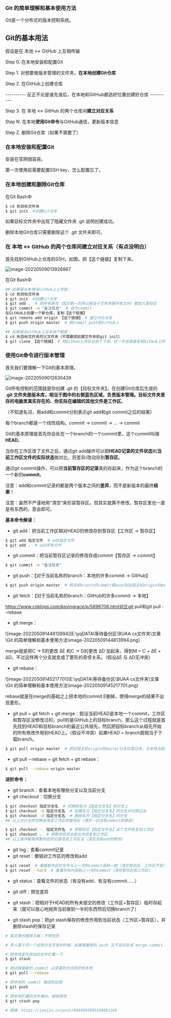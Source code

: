 ### Git 的简单理解和基本使用方法

Git是一个分布式的版本控制系统。

## Git的基本用法

假设是在 本地 <-> GitHub 上互相传输

Step 0. 在本地安装和配置Git

Step 1. 对想要做版本管理的文件夹，**在本地创建Git仓库**

Step 2. 在GitHub上创建仓库

---------- 反正不论是谁先谁后，在本地和GitHub都选好位置创建好仓库 ----------

Step 3. 在 本地 <-> GitHub 的两个仓库间**建立对应关系**

Step N. 在本地**使用Git命令**与GitHub通信，更新版本信息

Step Z. 删除Git仓库（如果不需要了）

### 在本地安装和配置Git

安装在官网很容易。

第一次使用前需要配置SSH key，怎么配置忘了。

### 在本地创建和删除Git仓库

在Git Bash中

```bash
$ cd 到目标文件夹
$ git init  #创建Git仓库
```

如果目标文件夹中出现了隐藏文件夹 .git 说明创建成功。

删除本地Git仓库只需要删除这个 .git 文件夹即可。

### 在 本地 <-> GitHub 的两个仓库间建立对应关系（有点没明白）

首先找到GitHub上仓库的SSH，如图，把【这个链接】复制下来。

![image-20220509013926867](C:\Users\yq\AppData\Roaming\Typora\typora-user-images\image-20220509013926867.png)

在Git Bash中

```bash
## 如果是从本地往GitHub上上传就：
$ cd 到目标文件夹
$ git init  #创建Git仓库
$ git add .  # 把所有更改（因为第一次所以相当于文件夹里所有文件）都加入暂存区
$ git commit -m "备注信息"  # 存为commit
在GitHub上创建一个新仓库，复制【这个链接】
$ git remote add origin 【这个链接】 # 建立对应关系
$ git push origin master  # 把commit push到GitHub上

## 如果是从GitHub上往本地下载就：
$ cd 到目标文件夹的父文件夹（不需要提前建文件夹和git init）
$ git clone 【这个链接】 # 把GitHub上项目全部下下来。这一步会直接复制GitHub上的东西，生成一个【与项目同名的文件夹】里，今后就在这里操作就可以了
```

### 使用Git命令进行版本管理

首先我们要理解一下Git的基本原理。

![image-20220509012630439](C:\Users\yq\AppData\Roaming\Typora\typora-user-images\image-20220509012630439.png)

Git所有控制的范围就是你创建 .git 的【目标文件夹】。在创建Git仓库后生成的 **.git **文件夹是版本库，相当于图中的右侧蓝色区域，负责版本管理。目标文件夹里存的电脑里真实存在的、你实际在编辑的其他文件是**工作区**。

（不知道名词，用add和commit分别表示git add和git commit之后的结果）

每个branch都是一个线性结构。commit -> commit -> ... -> commit

Git的基本原理是首先你会处在一个branch的一个commit里，这个commit叫做**HEAD**。

当你在工作区改了文件之后，通过git add操作可以把**HEAD记录的文件状态**和**当前工作区文件的实际状态**做对比，将差异/改动存到**暂存区**。

通过git commit操作，可以把**当前暂存区的记录**真的存起来，作为这个branch的一个新的**commit**。

注意：add和commit记录的都是两个版本之间的**差异**，而不是新版本的最终**结果**！

注意：虽然不严谨地用“清空”来形容暂存区。但其实就算不修改，暂存区里也一直是有东西的，意会即可。

**基本命令解读：**

- git add：把当前工作区相对HEAD的修改存到暂存区【工作区 -> 暂存区】

```bash
$ git add 指定文件  # add指定文件 
$ git add .  # add所有文件
```

- git commit：把当前暂存区记录的修改存成commit【暂存区 -> commit】

```bash
$ git commit -m "备注信息"  
```

- git push：【对于当前名称的branch：本地的许多commit -> GitHub】

```bash
$ git push origin master  # 把当前branch的commit都push到远程主机origin的master分支上
```

- git fetch：【对于当前名称的branch：GitHub的许多commit -> 本地】

https://www.cnblogs.com/kevingrace/p/5896706.html对比git pull和git pull --rebase

- git merge：

![image-20220509144813994](E:\yqDATA\等待备份区\BUAA cs文件夹\文章\Git 的简单理解和基本使用方法\image-20220509144813994.png)

merge就是把C -> E的更改 ΔE 和C -> D的更改 ΔD 加起来，得到M = C +  ΔE + ΔD。不过这样两个分支就变成了菱形的奇怪关系。（假设ΔE 与 ΔD无冲突）

- git rebase：

![image-20220509145217701](E:\yqDATA\等待备份区\BUAA cs文件夹\文章\Git 的简单理解和基本使用方法\image-20220509145217701.png)

rebase就是在merge的基础之上把本地的commit E删掉，使得merge的结果不出现菱形。

- git pull = git fetch + git merge：假设当前HEAD是本地一个commit，工作区和暂存区没修改过的，pull的是GitHub上的目标branch。那么这个过程就是首先找到HEAD和目标branch的最近公共祖先，然后把目标branch从祖先开始的所有修改作用到HEAD上。（假设不冲突）如果HEAD = branch就相当于下载branch。

```bash
$ git pull origin master  # 把远程主机origin的master分支拉取过来，与本地当前分支合并
```

- git pull --rebase = git fetch + git rebase：

```bash
$ git pull --rebase origin master
```

**进阶命令：**

- git branch：查看本地有哪些分支以及当前分支
- git checkout：切换分支

```bash
$ git checkout 指定分支名  # 切换到名为【指定分支名】的分支上
$ git checkout -b 指定分支名  # 创建名为【指定分支名】的分支并切换过去
$ git checkout -d 指定分支名  # 删除名为【指定分支名】的分支
## 以上对分支的切换会改变工作区和暂存区（清空一切没有commit的修改）

$ git checkout -- 指定文件名  # 把暂存区【指定文件名】这个文件恢复到工作区
$ git checkout .  # 把暂存区的全部文件恢复到工作区
## 以上操作都是用暂存区的记录改变工作区没（清空没有add的修改）
```

- git log：查看commit记录
- git reset：撤销对工作区的修改和add

```bash
$ git reset  # 重置暂存区的文件与上一次的commit保持一致（清空暂存区，工作区不变）
$ git reset --hard  # 重置所有内容到上一次的commit（清空暂存区和工作区）
```

- git status：查看文件的状态（有没有add、有没有commit……）
- git diff：预览差异

- git stash：把相对于HEAD的所有未提交的修改（工作区+暂存区）临时存起来（就可以放心地抛弃当前做到一半的东西然后切换branch了）
- git stash pop：把git stash保存的修改作用到当前状态（工作区+暂存区），并删除stash的保存记录





```bash
# 某文章的推荐方案：不明觉厉

# 多人基于同一个远程分支开发的时候，如果想要顺利 push 又不自动生成 merge commit，建议在每次提交都按照如下顺序操作：

# 把本地发生改动的文件贮藏一下
$ git stash

# 把远程最新的 commit 以变基的方式同步到本地
$ git pull --rebase

# 把本地的 commit 推送到远程
$ git push

# 把本地贮藏的文件弹出，继续修改
$ git stash pop

# 链接：https://juejin.cn/post/6844903895160881166
```

### 